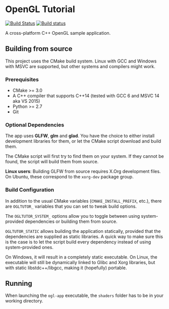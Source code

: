 # OpenGL Tutorial

[![Build Status](https://travis-ci.org/ranjak/opengl-tutorial.svg?branch=master)](https://travis-ci.org/ranjak/opengl-tutorial) [![Build status](https://ci.appveyor.com/api/projects/status/i2ooeqgtm354s8rq?svg=true)](https://ci.appveyor.com/project/ranjak/opengl-tutorial)

A cross-platform C++ OpenGL sample application.

## Building from source

This project uses the CMake build system.
Linux with GCC and Windows with MSVC are supported,
but other systems and compilers might work.

### Prerequisites

* CMake >= 3.0
* A C++ compiler that supports C++14 (tested with GCC 6 and MSVC 14 aka VS 2015)
* Python >= 2.7
* Git

### Optional Dependencies

The app uses __GLFW__, __glm__ and __glad__.
You have the choice to either install development libraries for them,
or let the CMake script download and build them.

The CMake script will first try to find them on your system.
If they cannot be found, the script will build them from source.

__Linux users__: Building GLFW from source requires X.Org development files.
On Ubuntu, these correspond to the `xorg-dev` package group.

### Build Configuration

In addition to the usual CMake variables (`CMAKE_INSTALL_PREFIX`, etc.),
there are `OGLTUTOR_` variables that you can set to tweak build options.

The `OGLTUTOR_SYSTEM_` options allow you to toggle between using system-provided dependencies
or building them from source.

`OGLTUTOR_STATIC` allows building the application statically,
provided that the dependencies are supplied as static libraries.
A quick way to make sure this is the case is to let the script build every dependency
instead of using system-provided ones.

On Windows, it will result in a completely static executable.
On Linux, the executable will still be dynamically linked to Glibc and Xorg libraries,
but with static libstdc++/libgcc, making it (hopefully) portable.

## Running

When launching the `ogl-app` executable, the `shaders` folder has to be in your working directory.
